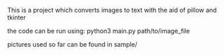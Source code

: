 This is a project which converts images to text with the aid of pillow and tkinter

the code can be run using: python3 main.py path/to/image_file

pictures used so far can be found in sample/
